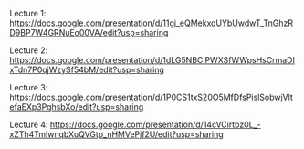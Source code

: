 Lecture 1: https://docs.google.com/presentation/d/11gj_eQMekxqUYbUwdwT_TnGhzRD9BP7W4GRNuEo00VA/edit?usp=sharing

Lecture 2: https://docs.google.com/presentation/d/1dLG5NBCiPWXSfWWpsHsCrmaDIxTdn7P0qjWzySf54bM/edit?usp=sharing

Lecture 3: https://docs.google.com/presentation/d/1P0CS1txS20O5MfDfsPislSobwjVltefaEXp3PghsbXo/edit?usp=sharing

Lecture 4: https://docs.google.com/presentation/d/14cVCirtbz0L_-xZTh4TmlwnqbXuQVGtp_nHMVePjf2U/edit?usp=sharing

